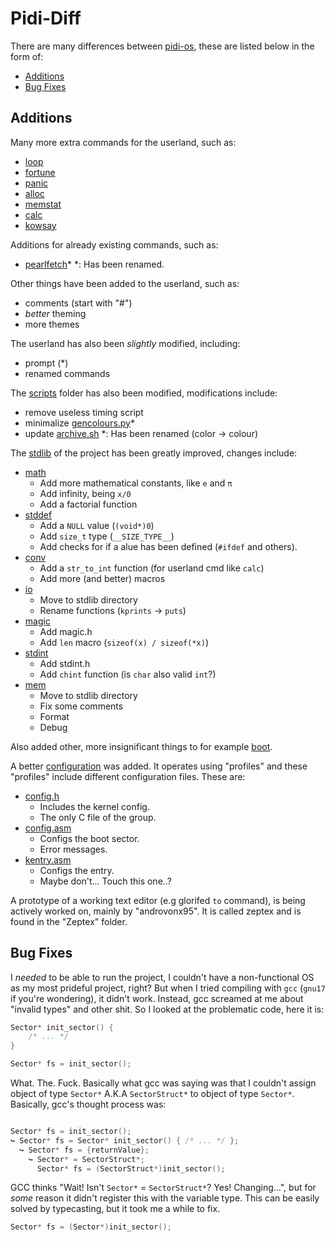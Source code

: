 # Pidi-Diff

There are many differences between [pidi-os](https://github.com/GandelXIV/pidi-os),
these are listed below in the form of:

* [Additions](#additions)
* [Bug Fixes](#bug-fixes)

## Additions

Many more extra commands for the userland, such as:
* [loop](https://github.com/callmesalmon/pearlOS/blob/main/kernel/cmd/loop.h)
* [fortune](https://github.com/callmesalmon/pearlOS/blob/main/kernel/cmd/fortune.h)
* [panic](https://github.com/callmesalmon/pearlOS/blob/main/kernel/cmd/panic.h)
* [alloc](https://github.com/callmesalmon/pearlOS/blob/main/kernel/cmd/alloc.h)
* [memstat](https://github.com/callmesalmon/pearlOS/blob/main/kernel/cmd/memstat.h)
* [calc](https://github.com/callmesalmon/pearlOS/blob/main/kernel/cmd/calc.h)
* [kowsay](https://github.com/callmesalmon/pearlOS/blob/main/kernel/cmd/kowsay.h)

Additions for already existing commands, such as:
* [pearlfetch](https://github.com/callmesalmon/pearlOS/blob/main/kernel/cmd/pearlfetch.h)\*
\*: Has been renamed.

Other things have been added to the userland, such as:
* comments (start with "#")
* *better* theming
* more themes

The userland has also been *slightly* modified, including:
* prompt (\*)
* renamed commands

The [scripts](https://github.com/callmesalmon/pearlOS/blob/main/scripts) folder has also been modified,
modifications include:
* remove useless timing script
* minimalize [gencolours.py](https://github.com/callmesalmon/pearlOS/blob/main/scripts/gencolours.py)\*
* update [archive.sh](https://github.com/callmesalmon/pearlOS/blob/main/scripts/archive.sh)
\*: Has been renamed (color -> colour)

The [stdlib](https://github.com/callmesalmon/pearlOS/blob/main/lib) of the project has been greatly
improved, changes include:
* [math](https://github.com/callmesalmon/pearlOS/blob/main/lib/math.h)
  * Add more mathematical constants, like `e` and `π`
  * Add infinity, being `x/0`
  * Add a factorial function
* [stddef](https://github.com/callmesalmon/pearlOS/blob/main/lib/stddef.h)
  * Add a `NULL` value (`(void*)0`)
  * Add `size_t` type (`__SIZE_TYPE__`)
  * Add checks for if a alue has been defined (`#ifdef` and others).
* [conv](https://github.com/callmesalmon/pearlOS/blob/main/lib/conv.h)
  * Add a `str_to_int` function (for userland cmd like `calc`)
  * Add more (and better) macros
* [io](https://github.com/callmesalmon/pearlOS/blob/main/lib/io.h)
  * Move to stdlib directory
  * Rename functions (`kprints` -> `puts`)
* [magic](https://github.com/callmesalmon/pearlOS/blob/main/lib/magic.h)
  * Add magic.h
  * Add `len` macro (`sizeof(x) / sizeof(*x)`)
* [stdint](https://github.com/callmesalmon/pearlOS/blob/main/lib/stdint.h)
  * Add stdint.h
  * Add `chint` function (is `char` also valid `int`?)
* [mem](https://github.com/callmesalmon/pearlOS/blob/main/lib/mem.h)
  * Move to stdlib directory
  * Fix some comments
  * Format
  * Debug

Also added other, more insignificant things to for example
[boot](https://github.com/callmesalmon/pearlOS/blob/main/boot).

A better [configuration](https://github.com/callmesalmon/pearlOS/blob/main/config)
was added. It operates using "profiles" and these "profiles" include different
configuration files. These are:
* [config.h](https://github.com/callmesalmon/pearlOS/blob/main/config/config.h)
  * Includes the kernel config.
  * The only C file of the group.
* [config.asm](https://github.com/callmesalmon/pearlOS/blob/main/config/config.asm)
  * Configs the boot sector.
  * Error messages.
* [kentry.asm](https://github.com/callmesalmon/pearlOS/blob/main/config/kentry.asm)
  * Configs the entry.
  * Maybe don't... Touch this one..?

A prototype of a working text editor (e.g glorifed ``to`` command), is being actively
worked on, mainly by "androvonx95". It is called zeptex and is found in the "Zeptex"
folder.

## Bug Fixes

I *needed* to be able to run the project, I couldn't have a non-functional
OS as my most prideful project, right? But when I tried compiling with `gcc`
(`gnu17` if you're wondering), it didn't work. Instead, gcc screamed at me
about "invalid types" and other shit. So I looked at the problematic
code, here it is:
```c
Sector* init_sector() {
    /* ... */
}

Sector* fs = init_sector();
```
What. The. Fuck. Basically what gcc was saying was that I couldn't assign
object of type `Sector*` A.K.A `SectorStruct*` to object of type `Sector*`.
Basically, gcc's thought process was:
```c

Sector* fs = init_sector();
↪ Sector* fs = Sector* init_sector() { /* ... */ };
  ↪ Sector* fs = {returnValue};
    ↪ Sector* = SectorStruct*;
      Sector* fs = (SectorStruct*)init_sector();
```
GCC thinks "Wait! Isn't `Sector*` = `SectorStruct*`? Yes! Changing...", but for
*some* reason it didn't register this with the variable type. This can be easily
solved by typecasting, but it took me a while to fix.
```c
Sector* fs = (Sector*)init_sector();
```